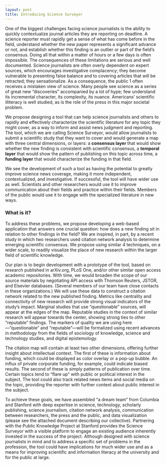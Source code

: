 ```yaml
---
layout: post
title: Introducing Science Surveyor
---
```


One of the biggest challenges facing science journalists is the ability to quickly contextualize journal articles they are reporting on deadline. A science reporter must rapidly get a sense of what has come before in the field, understand whether the new paper represents a significant advance or not, and establish whether this finding is an outlier or part of the field’s consensus. Doing all that within a matter of hours or a few days is often impossible. The consequences of these limitations are serious and well documented. Science journalists are often overly dependent on expert sources, which encourages investigative complacency; they become vulnerable to presenting false balance and to covering articles that will be retracted; they sensationalize. As a consequence, the public 1 often receives a mistaken view of science. Many people see science as a series of great new “discoveries” accompanied by a lot of hype; few understand its incremental character, its complexity, its nuance. Americans’ scientific illiteracy is well studied, as is the role of the press in this major societal problem.

We propose designing a tool that can help science journalists and others to rapidly and effectively characterize the scientific literature for any topic they might cover, as a way to inform and assist news judgment and reporting. The tool, which we are calling Science Surveyor, would allow journalists to submit a scientific study that they want to cover and would generate a map with three central dimensions, or layers: a **consensus layer** that would show whether the new finding is consistent with scientific consensus, a **temporal layer** that would show the pattern of publishing on this topic across time, a **funding layer** that would characterize the funding in that field.

We see the development of such a tool as having the potential to greatly improve science news coverage, making it more independent, contextualized, and investigative. If successful, the tool will have wider use as well. Scientists and other researchers would use it to improve communication about their fields and practice within their fields. Members of the public would use it to engage with the specialized literature in new ways.

### What is it?
To address these problems, we propose developing a web-based application that answers one crucial question: how does a new finding sit in relation to other findings in the field? We are inspired, in part, by a recent study in which two researchers used citation network analysis to determine emerging scientific consensus. We propose using similar 4 techniques, on a wider scale, to readily visualize the place of new research within the larger field of scientific knowledge.

Our plan is to begin development with a prototype of the tool, based on research published in arXiv.org, PLoS One, and/or other similar open access academic repositories. With time, we would broaden the scope of our source materials by negotiating API access with Thomson Reuters, JSTOR, and Elsevier databases. (Several members of our team have close contacts in these organizations.) We will use these data to construct a citation network related to the new published finding. Metrics like centrality and connectivity of new research will provide strong visual indicators of the study’s impact. Marginal studies that use “questionable” sources, will appear at the edges of the map. Reputable studies in the context of similar research will appear towards the center, showing strong ties to other “reputable” findings. The markers of quality we are using here—”questionable” and “reputable”—will be formalized using recent advances in methodology from the fields of sociology of knowledge, science and technology studies, and digital epistemology.

The citation map will contain at least two other dimensions, offering further insight about intellectual context. The first of these is information about funding, which could be displayed as color overlay or a pop-up bubble. An influx of private corporate funding, for example, could indicate biased results. The second of these is simply patterns of publication over time. Certain topics tend to “flare up” with public or political interest in the subject. The tool could also track related news items and social media on the topic, providing the reporter with further context about public interest in the subject.

To achieve these goals, we have assembled “a dream team” from Columbia and Stanford with deep expertise in science, technology, scholarly publishing, science journalism, citation network analysis, communication between researchers, the press and the public, and data visualization (please see the attached document describing our collective). Partnering with the Public Knowledge Project at Stanford provides the Science Surveyor with a visible platform to engage an existing audience inherently invested in the success of the project. Although designed with science journalists in mind and to address a specific set of problems in the profession, the tool could have implications for much wider use and as a means for improving scientific and information literacy at the university and for the public at large.